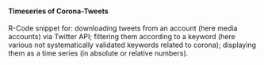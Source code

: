 #### Timeseries of Corona-Tweets ###

R-Code snippet for: 
downloading tweets from an account (here media accounts) via Twitter API; filtering them according to a keyword (here various not systematically validated keywords related to corona); displaying them as a time series (in absolute or relative numbers).
